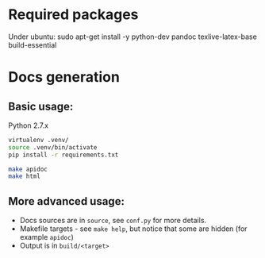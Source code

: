 # Required packages

Under ubuntu:
sudo apt-get install -y python-dev pandoc texlive-latex-base build-essential

# Docs generation

## Basic usage:

Python 2.7.x

```bash
virtualenv .venv/
source .venv/bin/activate
pip install -r requirements.txt

make apidoc
make html
```

## More advanced usage:

- Docs sources are in `source`, see `conf.py` for more details.
- Makefile targets - see `make help`, but notice that some are hidden (for example `apidoc`)
- Output is in `build/<target>`
